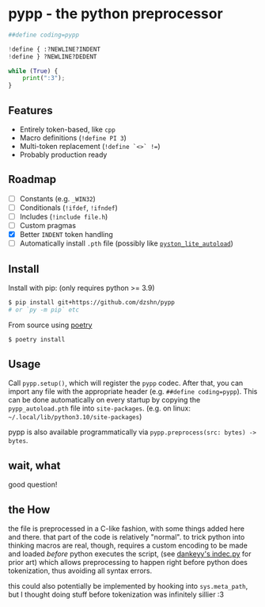 # pypp - the python preprocessor

```py
##define coding=pypp

!define { :?NEWLINE?INDENT
!define } ?NEWLINE?DEDENT

while (True) {
    print(":3");
}
```

## Features

- Entirely token-based, like `cpp`
- Macro definitions (`!define PI 3`)
- Multi-token replacement (``!define `<>` !=``)
- Probably production ready

## Roadmap

- [ ] Constants (e.g. `_WIN32`)
- [ ] Conditionals (`!ifdef`, `!ifndef`)
- [ ] Includes (`!include file.h`)
- [ ] Custom pragmas
- [x] Better `INDENT` token handling
- [ ] Automatically install `.pth` file (possibly like [`pyston_lite_autoload`](https://github.com/pyston/pyston/blob/main/pyston/pyston_lite/autoload/setup.py))

## Install

Install with pip: (only requires python >= 3.9)

```sh
$ pip install git+https://github.com/dzshn/pypp
# or `py -m pip` etc
```

From source using [poetry](https://python-poetry.org)
```sh
$ poetry install
```

## Usage

Call `pypp.setup()`, which will register the `pypp` codec. After that, you can
import any file with the appropriate header (e.g. `##define coding=pypp`). This can
be done automatically on every startup by copying the `pypp_autoload.pth` file into
`site-packages`. (e.g. on linux: `~/.local/lib/python3.10/site-packages`)

pypp is also available programmatically via `pypp.preprocess(src: bytes) -> bytes`.

## wait, what

good question!

## the How

the file is preprocessed in a C-like fashion, with some things added here and
there. that part of the code is relatively "normal". to trick python into
thinking macros are real, though, requires a custom encoding to be made and
loaded *before* python executes the script, (see [dankeyy's indec.py](https://github.com/dankeyy/incdec.py)
for prior art) which allows preprocessing to happen right before python does
tokenization, thus avoiding all syntax errors.

this could also potentially be implemented by hooking into `sys.meta_path`,
but I thought doing stuff before tokenization was infinitely sillier :3
